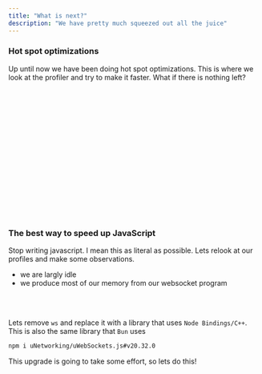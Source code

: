 ```yaml
---
title: "What is next?"
description: "We have pretty much squeezed out all the juice"
---
```


### Hot spot optimizations
Up until now we have been doing hot spot optimizations.  This is where we look
at the profiler and try to make it faster.  What if there is nothing left?

<br/>
<br/>
<br/>
<br/>
<br/>
<br/>
<br/>
<br/>
<br/>
<br/>
<br/>
<br/>
<br/>
<br/>
<br/>

### The best way to speed up JavaScript
Stop writing javascript.  I mean this as literal as possible.  Lets relook at
our profiles and make some observations.

* we are largly idle
* we produce most of our memory from our websocket program

<br/>
<br/>

Lets remove `ws` and replace it with a library that uses `Node Bindings/C++`.
This is also the same library that `Bun` uses

```bash
npm i uNetworking/uWebSockets.js#v20.32.0
```

This upgrade is going to take some effort, so lets do this!

<br/>
<br/>
<br/>
<br/>
<br/>
<br/>
<br/>
<br/>
<br/>
<br/>
<br/>
<br/>
<br/>
<br/>
<br/>

